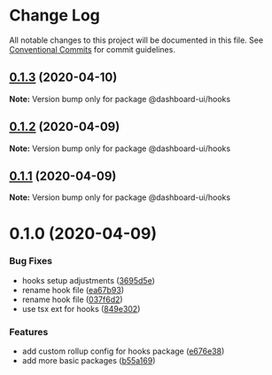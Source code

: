 # Change Log

All notable changes to this project will be documented in this file.
See [Conventional Commits](https://conventionalcommits.org) for commit guidelines.

## [0.1.3](https://github.com/mariusz-kabala/dashboard-ui/compare/@dashboard-ui/hooks@0.1.2...@dashboard-ui/hooks@0.1.3) (2020-04-10)

**Note:** Version bump only for package @dashboard-ui/hooks

## [0.1.2](https://github.com/mariusz-kabala/dashboard-ui/compare/@dashboard-ui/hooks@0.1.1...@dashboard-ui/hooks@0.1.2) (2020-04-09)

**Note:** Version bump only for package @dashboard-ui/hooks

## [0.1.1](https://github.com/mariusz-kabala/dashboard-ui/compare/@dashboard-ui/hooks@0.1.0...@dashboard-ui/hooks@0.1.1) (2020-04-09)

**Note:** Version bump only for package @dashboard-ui/hooks

# 0.1.0 (2020-04-09)

### Bug Fixes

- hooks setup adjustments ([3695d5e](https://github.com/mariusz-kabala/dashboard-ui/commit/3695d5ec8d743a8eaa30a5b25190994bd037c013))
- rename hook file ([ea67b93](https://github.com/mariusz-kabala/dashboard-ui/commit/ea67b93de4efb9143c58260a8075fd06f47f8c79))
- rename hook file ([037f6d2](https://github.com/mariusz-kabala/dashboard-ui/commit/037f6d24afa4324331ca658483cd85382299b095))
- use tsx ext for hooks ([849e302](https://github.com/mariusz-kabala/dashboard-ui/commit/849e30285c5ef255883136a451773abeb8bd32ca))

### Features

- add custom rollup config for hooks package ([e676e38](https://github.com/mariusz-kabala/dashboard-ui/commit/e676e389fdb0b44ce064ac0c295cd55340e5018e))
- add more basic packages ([b55a169](https://github.com/mariusz-kabala/dashboard-ui/commit/b55a169762303099a47eb4244b2a1e8c77f93907))
